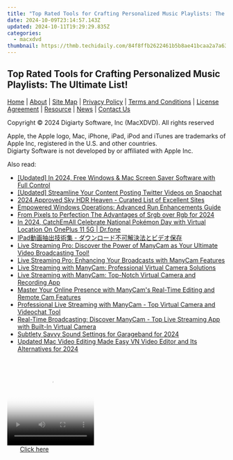 ```yaml
---
title: "Top Rated Tools for Crafting Personalized Music Playlists: The Ultimate List!"
date: 2024-10-09T23:14:57.143Z
updated: 2024-10-11T19:29:29.835Z
categories:
  - macxdvd
thumbnail: https://thmb.techidaily.com/84f8ffb2622461b5b8ae41bcaa2a7a63b43c8ca478ec4a5288c1fa6d62881340.jpg
---
```


## Top Rated Tools for Crafting Personalized Music Playlists: The Ultimate List!

[Home](https://tools.techidaily.com/macxdvd/products/) | [About](https://tools.techidaily.com/macxdvd/products/) | [Site Map](https://tools.techidaily.com/macxdvd/products/) | [Privacy Policy](https://tools.techidaily.com/macxdvd/products/) | [Terms and Conditions](https://tools.techidaily.com/macxdvd/products/) | [License Agreement](https://tools.techidaily.com/macxdvd/products/) | [Resource](https://tools.techidaily.com/macxdvd/products/) | [News](https://tools.techidaily.com/macxdvd/products/) | [Contact Us](https://tools.techidaily.com/macxdvd/products/)

Copyright © 2024 Digiarty Software, Inc (MacXDVD). All rights reserved

Apple, the Apple logo, Mac, iPhone, iPad, iPod and iTunes are trademarks of Apple Inc, registered in the U.S. and other countries.  
Digiarty Software is not developed by or affiliated with Apple Inc.

<ins class="adsbygoogle"
     style="display:block"
     data-ad-format="autorelaxed"
     data-ad-client="ca-pub-7571918770474297"
     data-ad-slot="1223367746"></ins>

<ins class="adsbygoogle"
     style="display:block"
     data-ad-client="ca-pub-7571918770474297"
     data-ad-slot="8358498916"
     data-ad-format="auto"
     data-full-width-responsive="true"></ins>

<span class="atpl-alsoreadstyle">Also read:</span>
<div><ul>
<li><a href="https://screen-sharing-recording.techidaily.com/updated-in-2024-free-windows-and-mac-screen-saver-software-with-full-control/"><u>[Updated] In 2024, Free Windows & Mac Screen Saver Software with Full Control</u></a></li>
<li><a href="https://twitter-videos.techidaily.com/updated-streamline-your-content-posting-twitter-videos-on-snapchat/"><u>[Updated] Streamline Your Content Posting Twitter Videos on Snapchat</u></a></li>
<li><a href="https://extra-skills.techidaily.com/2024-approved-sky-hdr-heaven-curated-list-of-excellent-sites/"><u>2024 Approved Sky HDR Heaven - Curated List of Excellent Sites</u></a></li>
<li><a href="https://win11.techidaily.com/empowered-windows-operations-advanced-run-enhancements-guide/"><u>Empowered Windows Operations: Advanced Run Enhancements Guide</u></a></li>
<li><a href="https://some-techniques.techidaily.com/from-pixels-to-perfection-the-advantages-of-srgb-over-rgb-for-2024/"><u>From Pixels to Perfection The Advantages of Srgb over Rgb for 2024</u></a></li>
<li><a href="https://android-pokemon-go.techidaily.com/in-2024-catchemall-celebrate-national-pokemon-day-with-virtual-location-on-oneplus-11-5g-drfone-by-drfone-virtual-android/"><u>In 2024, CatchEmAll Celebrate National Pokémon Day with Virtual Location On OnePlus 11 5G | Dr.fone</u></a></li>
<li><a href="https://blog-min.techidaily.com/1724765758369-ipad/"><u>IPad動画抽出技術集 - ダウンロード不可解決法とビデオ保存</u></a></li>
<li><a href="https://discover-best.techidaily.com/live-streaming-pro-discover-the-power-of-manycam-as-your-ultimate-video-broadcasting-tool/"><u>Live Streaming Pro: Discover the Power of ManyCam as Your Ultimate Video Broadcasting Tool!</u></a></li>
<li><a href="https://discover-best.techidaily.com/live-streaming-pro-enhancing-your-broadcasts-with-manycam-features/"><u>Live Streaming Pro: Enhancing Your Broadcasts with ManyCam Features</u></a></li>
<li><a href="https://discover-best.techidaily.com/live-streaming-with-manycam-professional-virtual-camera-solutions/"><u>Live Streaming with ManyCam: Professional Virtual Camera Solutions</u></a></li>
<li><a href="https://discover-best.techidaily.com/live-streaming-with-manycam-top-notch-virtual-camera-and-recording-app/"><u>Live Streaming with ManyCam: Top-Notch Virtual Camera and Recording App</u></a></li>
<li><a href="https://discover-best.techidaily.com/master-your-online-presence-with-manycams-real-time-editing-and-remote-cam-features/"><u>Master Your Online Presence with ManyCam's Real-Time Editing and Remote Cam Features</u></a></li>
<li><a href="https://discover-best.techidaily.com/professional-live-streaming-with-manycam-top-virtual-camera-and-videochat-tool/"><u>Professional Live Streaming with ManyCam - Top Virtual Camera and Videochat Tool</u></a></li>
<li><a href="https://discover-best.techidaily.com/real-time-broadcasting-discover-manycam-top-live-streaming-app-with-built-in-virtual-camera/"><u>Real-Time Broadcasting: Discover ManyCam - Top Live Streaming App with Built-In Virtual Camera</u></a></li>
<li><a href="https://some-skills.techidaily.com/subtlety-savvy-sound-settings-for-garageband-for-2024/"><u>Subtlety Savvy Sound Settings for Garageband for 2024</u></a></li>
<li><a href="https://ai-video-apps.techidaily.com/updated-mac-video-editing-made-easy-vn-video-editor-and-its-alternatives-for-2024/"><u>Updated Mac Video Editing Made Easy VN Video Editor and Its Alternatives for 2024</u></a></li>
</ul></div>

<!-- affiliate ads begin -->
<span id="1328683">
					<video width="200" height="200" style="cursor:pointer"
           poster="//a.impactradius-go.com/display-clicktoplayimage/1328683.png"
           onclick="if(!this.playClicked){this.play();this.setAttribute('controls',true);this.playClicked=true;}">
	   <source src="//a.impactradius-go.com/display-ad/15852-1328683">
	   <img src="//a.impactradius-go.com/display-clicktoplayimage/1328683.png" style="border: none; height: 100%; width: 100%; object-fit: contain">
	</video>
	<div style="width:125px;text-align:center"><a href="javascript:window.open(decodeURIComponent('https%3A%2F%2Fthefitville.pxf.io%2Fc%2F5597632%2F1328683%2F15852'), '_blank');void(0);">Click here</a></div>
</span>
<img height="0" width="0" src="https://imp.pxf.io/i/5597632/1328683/15852" style="position:absolute;visibility:hidden;" border="0" />
<!-- affiliate ads end -->

